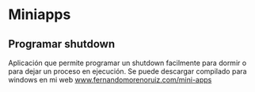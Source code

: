 # Miniapps
## Programar shutdown
Aplicación que permite programar un shutdown facilmente para dormir o para dejar un proceso en ejecución.
Se puede descargar compilado para windows en mi web www.fernandomorenoruiz.com/mini-apps
